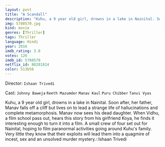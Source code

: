 ```yaml
---
layout: post
title: "A Scandall"
description: "Kuhu, a 9 year old girl, drowns in a lake in Nainital. Soon after, her father, Manav falls off a cliff but lives on to lead a strange life of hallucinations and complete metamorphosis. Manav now sees his dead daughter. When Vidhu, a film school pass out, hears this story from his girlfriend Koya, he finds it interesting enough to turn it into a film. A small crew of four set out for Nainital, hoping to film paranormal activities going around Kuhu's family. Very little.."
img: 5780570.jpg
kind: movie
genres: [Thriller]
tags: Thriller 
language: Hindi
year: 2016
imdb_rating: 3.0
votes: 126
imdb_id: 5780570
netflix_id: 80201824
color: 513b56
---
```

Director: `Ishaan Trivedi`  

Cast: `Johnny Baweja` `Reeth Mazumder` `Manav Kaul` `Puru Chibber` `Tanvi Vyas` 

Kuhu, a 9 year old girl, drowns in a lake in Nainital. Soon after, her father, Manav falls off a cliff but lives on to lead a strange life of hallucinations and complete metamorphosis. Manav now sees his dead daughter. When Vidhu, a film school pass out, hears this story from his girlfriend Koya, he finds it interesting enough to turn it into a film. A small crew of four set out for Nainital, hoping to film paranormal activities going around Kuhu's family. Very little they know that their exploits will lead them into a quagmire of incest, sex and an unsolved murder mystery.::Ishaan Trivedi